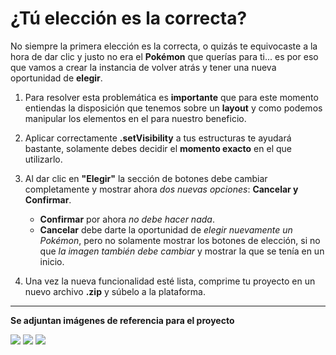 # ¿Tú elección es la correcta?

No siempre la primera elección es la correcta, o quizás te equivocaste a la hora de dar clic y justo no era el __Pokémon__ que querías para ti... es por eso que vamos a crear la instancia de volver atrás y tener una nueva oportunidad de __elegir__.

1. Para resolver esta problemática es __importante__ que para este momento entiendas la disposición que tenemos sobre un __layout__ y como podemos manipular los elementos en el para nuestro beneficio.

2. Aplicar correctamente __.setVisibility__ a tus estructuras te ayudará bastante, solamente debes decidir el __momento exacto__ en el que utilizarlo.

3. Al dar clic en __"Elegir"__ la sección de botones debe cambiar completamente y mostrar ahora _dos nuevas opciones_: __Cancelar y Confirmar__.
    - __Confirmar__ por ahora _no debe hacer nada_.
    - __Cancelar__ debe darte la oportunidad de _elegir nuevamente un Pokémon_, pero no solamente mostrar los botones de elección, si no que _la imagen también debe cambiar_ y mostrar la que se tenía en un inicio.

4. Una vez la nueva funcionalidad esté lista, comprime tu proyecto en un nuevo archivo __.zip__ y súbelo a la plataforma.

----------
__Se adjuntan imágenes de referencia para el proyecto__

![](https://i.imgur.com/Rzvm5Wx.png)
![](https://i.imgur.com/3obHZQ1.png)
![](https://i.imgur.com/96tcmHN.png)
